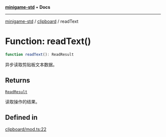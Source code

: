 [**minigame-std**](../../../README.md) • **Docs**

***

[minigame-std](../../../README.md) / [clipboard](../README.md) / readText

# Function: readText()

```ts
function readText(): ReadResult
```

异步读取剪贴板文本数据。

## Returns

[`ReadResult`](../type-aliases/ReadResult.md)

读取操作的结果。

## Defined in

[clipboard/mod.ts:22](https://github.com/JiangJie/minigame-std/blob/66ec277d862ca15172344b727bd1c648b6b39934/src/std/clipboard/mod.ts#L22)
